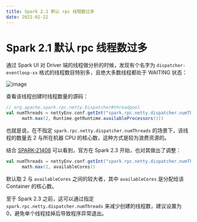 ```yaml
---
title: Spark 2.1 默认 rpc 线程数过多
date: 2021-02-22
---
```


# Spark 2.1 默认 rpc 线程数过多

通过 Spark UI 对 Driver 端的线程做分析的时候，发现有个名字为 `dispatcher-eventloop-xx` 格式的线程数目特别多，且绝大多数线程都处于 WAITING 状态：

![image](http://gitlab.haohandata.local/Delivery/CMCC_Guangdong_Processing/uploads/4d95a85e5a7aa48a4101fd0f8544dfc0/image.png)

查看该线程创建时线程数量的源码：

```scala
// org.apache.spark.rpc.netty.Dispatcher#threadpool
val numThreads = nettyEnv.conf.getInt("spark.rpc.netty.dispatcher.numThreads",
      math.max(2, Runtime.getRuntime.availableProcessors()))
```

也就是说，在不指定 `spark.rpc.netty.dispatcher.numThreads` 的场景下，该线程的数量去 2 与所在机器 CPU 的核心数，这种方式是较为浪费资源的。

结合 [SPARK-21408](https://issues.apache.org/jira/browse/SPARK-21408) 可以看到，官方在 Spark 2.3 开始，也对其做出了调整：

```scala
val numThreads = nettyEnv.conf.getInt("spark.rpc.netty.dispatcher.numThreads",
      math.max(2, availableCores))
```

默认取 2 与 `availableCores` 之间的较大者，其中 `availableCores` 是分配给该 Container 的核心数。

至于 Spark 2.3 之前，这可以通过指定 `spark.rpc.netty.dispatcher.numThreads` 来减少创建的线程数，建议设置为 0，避免单个线程挂掉后导致程序异常退出。